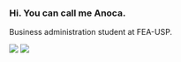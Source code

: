 ### Hi. You can call me Anoca.

Business administration student at FEA-USP.

 <a href="https://www.linkedin.com/in/cristina1911/" target="_blank"><img src="https://img.shields.io/badge/-LinkedIn-%23333?style=for-the-badge&logo=linkedin&logoColor=white" target="_blank"></a> 
  <a href="mailto:cristina1911@usp.br"><img src="https://img.shields.io/badge/-Gmail-%23333?style=for-the-badge&logo=gmail&logoColor=white" target="_blank"></a>
</div>
